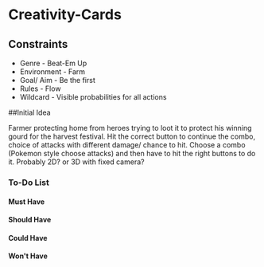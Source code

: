 # Creativity-Cards

## Constraints
* Genre - Beat-Em Up
* Environment - Farm
* Goal/ Aim - Be the first
* Rules - Flow
* Wildcard - Visible probabilities for all actions

##Initial Idea

Farmer protecting home from heroes trying to loot it to protect his winning gourd for the harvest festival. 
Hit the correct button to continue the combo, choice of attacks with different damage/ chance to hit.
Choose a combo (Pokemon style choose attacks) and then have to hit the right buttons to do it.
Probably 2D? or 3D with fixed camera?

### To-Do List
#### Must Have


#### Should Have


#### Could Have


#### Won't Have